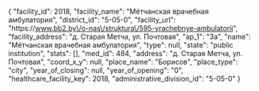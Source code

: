 {
    "facility_id": 2018,
    "facility_name": "Мётчанская врачебная амбулатория",
    "district_id": "5-05-0",
    "facility_url": "https:\/\/www.bb2.by\/o-nas\/struktura\/595-vrachebnye-ambulatorii",
    "facility_address": "д. Старая Метча, ул. Почтовая",
    "ap_1": "3а",
    "name": "Мётчанская врачебная амбулатория",
    "type": null,
    "state": "public institution",
    "stats": [],
    "med_id": 484,
    "address": "д. Старая Метча, ул. Почтовая",
    "coord_x_y": null,
    "place_name": "Борисов",
    "place_type": "city",
    "year_of_closing": null,
    "year_of_opening": "0",
    "healthcare_facility_key": 2018,
    "administrative_division_id": "5-05-0"
}